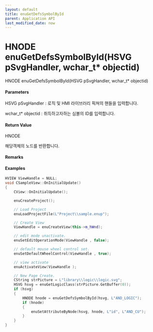 ```yaml
---
layout: default
title: enuGetDefsSymbolById
parent: Application API
last_modified_date: now
---
```

# HNODE enuGetDefsSymbolById\(HSVG pSvgHandler, wchar\_t\* objectid\)

HNODE enuGetDefsSymbolById\(HSVG pSvgHandler, wchar\_t\* objectid\)

#### Parameters

HSVG pSvgHandler : 로직 및 HMI 라이브러리 픽쳐의 핸들을 입력합니다.

wchar\_t\* objectid : 취득하고자하는 심볼의 ID를 입력합니다.

#### Return Value

HNODE

해당객체의 노드를 반환합니다.

#### Remarks



#### Examples

```cpp
HVIEW ViewHandle = NULL; 
void CSampleView::OnInitialUpdate() 
{ 
    CView::OnInitialUpdate(); 

    enuCreateProject(); 

    // Load Project
    enuLoadProjectFile(L"Project\\sample.enup"); 

    // Create View
    ViewHandle = enuCreateView(this->m_hWnd); 

    // edit mode unactivate.
    enuSetEditOperationMode(ViewHandle , false);

    // default mouse wheel control set.
    enuSetDefaultWheelControl(ViewHandle , true);

    // view activate
    enuActivateView(ViewHandle );

    // New Page Create. 
    CString strPicture = L"library\\logic\\logic.svg"; 
    HSVG hsvg = enuGetLogicClass(strPicture.GetBuffer(0));
    if (hsvg)
    {
        HNODE hnode = enuGetDefsSymbolById(hsvg, L"AND_LOGIC");
        if (hnode)
        {
            enuSetAttributeByNode(hsvg, hnode, L"id", L"AND_CU"); 
        }
    }
}
```



